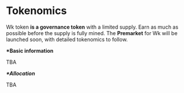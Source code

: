 # Tokenomics

Wk token **is a governance token** with a limited supply. Earn as much as possible before the supply is fully mined. The **Premarket** for Wk will be launched soon, with detailed tokenomics to follow.

**\*Basic information**&#x20;

TBA

_**\*Allocation**_&#x20;

TBA

